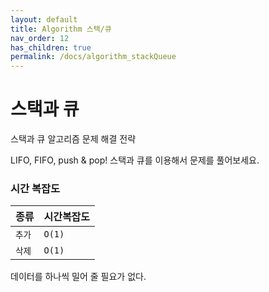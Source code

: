 ```yaml
---
layout: default
title: Algorithm 스택/큐
nav_order: 12
has_children: true
permalink: /docs/algorithm_stackQueue
---
```



# 스택과 큐

스택과 큐 알고리즘 문제 해결 전략  

LIFO, FIFO, push & pop! 스택과 큐를 이용해서 문제를 풀어보세요.

### 시간 복잡도

| 종류    | 시간복잡도      |
|:-------|:-------------|
| `추가`  | `O(1)`       |
| `삭제`  | `O(1)`       |  

데이터를 하나씩 밀어 줄 필요가 없다.  
  